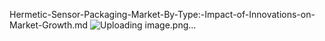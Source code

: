 Hermetic-Sensor-Packaging-Market-By-Type:-Impact-of-Innovations-on-Market-Growth.md
![Uploading image.png…]()
